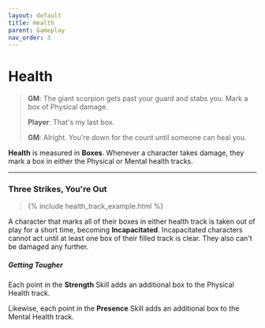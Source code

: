 ```yaml
---
layout: default
title: Health
parent: Gameplay
nav_order: 3
---
```


# Health

> **GM**: The giant scorpion gets past your guard and stabs you. Mark a box of Physical damage.
>
> **Player**: That's my last box.
>
> **GM**: Alright. You're down for the count until someone can heal you. 

**Health** is measured in **Boxes**. Whenever a character takes damage, they mark a box in either the Physical or Mental health tracks.

---

### Three Strikes, You're Out

> {% include health_track_example.html %}


A character that marks all of their boxes in either health track is taken out of play for a short time, becoming **Incapacitated**. Incapacitated characters cannot act until at least one box of their filled track is clear. They also can't be damaged any further.

##### Getting Tougher

Each point in the **<span style="color: {{ site.soldier_color }}">Strength</span>** Skill adds an additional box to the Physical Health track.

Likewise, each point in the **<span style="color: {{ site.mage_color }}">Presence</span>** Skill adds an additional box to the Mental Health track.

<!-- ### Recovery

Characters recover all of their health and clear away all injuries by [Making Camp](../adventuring/exploration/index.md).

Certain Kits can also give characters the ability to recover Boxes or treat injuries. See the page on [Healing](../more_resources/healing.md) for more information. -->
